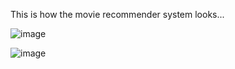 This is how the movie recommender system looks...

![image](https://github.com/swanandhirve/movie_recommender/assets/87373408/c1d6c11e-47fe-470d-9ed0-0465850a5bd0)

![image](https://github.com/swanandhirve/movie_recommender/assets/87373408/26a6ac92-6040-4f3d-a704-fb79b99cdf6e)
